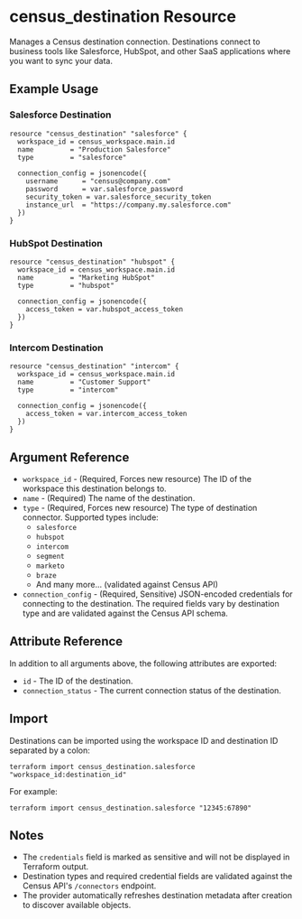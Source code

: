 # census_destination Resource

Manages a Census destination connection. Destinations connect to business tools like Salesforce, HubSpot, and other SaaS applications where you want to sync your data.

## Example Usage

### Salesforce Destination

```hcl
resource "census_destination" "salesforce" {
  workspace_id = census_workspace.main.id
  name         = "Production Salesforce"
  type         = "salesforce"

  connection_config = jsonencode({
    username      = "census@company.com"
    password      = var.salesforce_password
    security_token = var.salesforce_security_token
    instance_url  = "https://company.my.salesforce.com"
  })
}
```

### HubSpot Destination

```hcl
resource "census_destination" "hubspot" {
  workspace_id = census_workspace.main.id
  name         = "Marketing HubSpot"
  type         = "hubspot"

  connection_config = jsonencode({
    access_token = var.hubspot_access_token
  })
}
```

### Intercom Destination

```hcl
resource "census_destination" "intercom" {
  workspace_id = census_workspace.main.id
  name         = "Customer Support"
  type         = "intercom"

  connection_config = jsonencode({
    access_token = var.intercom_access_token
  })
}
```

## Argument Reference

* `workspace_id` - (Required, Forces new resource) The ID of the workspace this destination belongs to.
* `name` - (Required) The name of the destination.
* `type` - (Required, Forces new resource) The type of destination connector. Supported types include:
  - `salesforce`
  - `hubspot`
  - `intercom`
  - `segment`
  - `marketo`
  - `braze`
  - And many more... (validated against Census API)
* `connection_config` - (Required, Sensitive) JSON-encoded credentials for connecting to the destination. The required fields vary by destination type and are validated against the Census API schema.

## Attribute Reference

In addition to all arguments above, the following attributes are exported:

* `id` - The ID of the destination.
* `connection_status` - The current connection status of the destination.

## Import

Destinations can be imported using the workspace ID and destination ID separated by a colon:

```shell
terraform import census_destination.salesforce "workspace_id:destination_id"
```

For example:

```shell
terraform import census_destination.salesforce "12345:67890"
```

## Notes

* The `credentials` field is marked as sensitive and will not be displayed in Terraform output.
* Destination types and required credential fields are validated against the Census API's `/connectors` endpoint.
* The provider automatically refreshes destination metadata after creation to discover available objects.